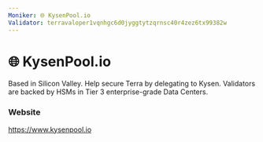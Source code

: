 ```yaml
---
Moniker: 🌐 KysenPool.io
Validator: terravaloper1vqnhgc6d0jyggtytzqrnsc40r4zez6tx99382w
---
```


# 🌐 KysenPool.io

Based in Silicon Valley. Help secure Terra by delegating to Kysen. Validators are backed by HSMs in Tier 3 enterprise-grade Data Centers.

### Website

https://www.kysenpool.io

